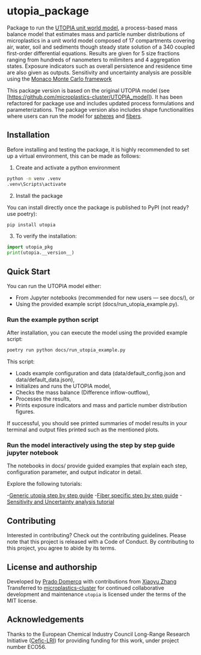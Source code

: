 # utopia_package

Package to run the [UTOPIA unit world model](https://github.com/microplastics-cluster/UTOPIA_model), a process-based mass balance model that estimates mass and particle number distributions of microplastics in a unit world model composed of 17 compartments covering air, water, soil and sediments though steady state solution of a 340 coupled first-order differential equations. Results are given for 5 size fractions ranging from hundreds of nanometers to milimiters and 4 aggregation states. Exposure indicators such as overall persistence and residence time are also given as outputs. Sensitivity and uncertainty analysis are possible using the [Monaco Monte Carlo framework](https://github.com/microplastics-cluster/utopia_package/blob/main/docs/montecarlo_tutorial.ipynb)

This package version is based on the original UTOPIA model (see [https://github.com/microplastics-cluster/UTOPIA_model]). It has been refactored for package use and includes updated process formulations and parameterizations. The package version also includes shape functionalities where users can run the model for [spheres](https://github.com/microplastics-cluster/utopia_package/blob/main/docs/model_tutorial_sphere.ipynb) and [fibers](https://github.com/microplastics-cluster/utopia_package/blob/main/docs/model_tutorial_fiber.ipynb).

## Installation

Before installing and testing the package, it is highly recommended to set up a virtual environment, this can be made as follows:

1. Create and activate a python environment
   
```bash
python -m venv .venv
.venv\Scripts\activate
```

2. Install the package

You can install directly once the package is published to PyPI (not ready? use poetry):

```bash
pip install utopia
```
3. To verify the installation:
   
```python
import utopia_pkg
print(utopia.__version__)
```

## Quick Start

You can run the UTOPIA model either:

- From Jupyter notebooks (recommended for new users — see docs/), or
- Using the provided example script (docs/run_utopia_example.py).
  
### Run the example python script

After installation, you can execute the model using the provided example script:

```bash
poetry run python docs/run_utopia_example.py
```

This script:

- Loads example configuration and data (data/default_config.json and data/default_data.json),
- Initializes and runs the UTOPIA model,
- Checks the mass balance (Difference inflow-outflow),
- Processes the results,
- Prints exposure indicators and mass and particle number distribution figures.

If successful, you should see printed summaries of model results in your terminal and output files printed such as the mentioned plots.

### Run the model interactively using the step by step guide jupyter notebook

The notebooks in docs/ provide guided examples that explain each step, configuration parameter, and output indicator in detail.

Explore the following tutorials:

-[Generic utopia step by step guide](https://github.com/microplastics-cluster/utopia_package/blob/main/docs/model_tutorial.ipynb) 
-[Fiber specific step by step guide](https://github.com/microplastics-cluster/utopia_package/blob/main/docs/model_tutorial_fiber.ipynb)
-[Sensitivity and Uncertainty analysis tutorial](https://github.com/microplastics-cluster/utopia_package/blob/main/docs/montecarlo_tutorial.ipynb)

## Contributing

Interested in contributing? Check out the contributing guidelines. Please note that this project is released with a Code of Conduct. By contributing to this project, you agree to abide by its terms.

## License and authorship

Developed by [Prado Domercq](https://github.com/PradoDomercq) with contributions from [Xiaoyu Zhang](https://github.com/xy2gh)
Transferred to [microplastics-cluster](https://github.com/microplastics-cluster) for continued collaborative development and maintenance
`utopia` is licensed under the terms of the MIT license.


## Acknowledgements

Thanks to the European Chemical Industry Council Long-Range Research Initiative ([Cefic-LRI](https://cefic-lri.org/)) for providing funding for this work, under project number ECO56.

